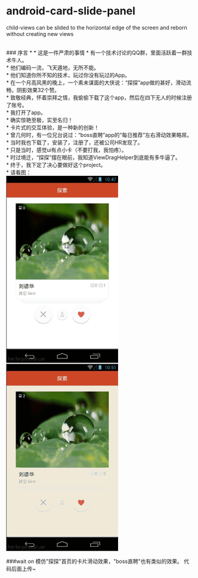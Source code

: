 # android-card-slide-panel
child-views can be slided to the horizontal edge of the screen and reborn without creating new views

<br>
### 序言
* 
	* 这是一件严肃的事情
	* 有一个技术讨论的QQ群，里面活跃着一群技术牛人。<br>
	* 他们编码一流，飞天遁地，无所不能。<br>
	* 他们知道你所不知的技术，玩过你没有玩过的App。<br>
	* 在一个月高风黑的晚上，一个素未谋面的大侠说：“探探”app做的甚好，滑动流畅，阴影效果32个赞。<br>
	* 致敬经典，怀着崇拜之情，我偷偷下载了这个app，然后在四下无人的时候注册了账号。<br>
	* 我打开了app。<br>
	* 确实惊艳至极，实至名归！<br>
	* 卡片式的交互体验，是一种新的创新！<br>
	* 曾几何时，有一位兄台说过：“boss直聘”app的“每日推荐”左右滑动效果略屌。<br>
	* 当时我也下载了，安装了，注册了，还被公司HR发现了。<br>
	* 只是当时，感觉ui有点小卡（不要打我，我怕疼）。<br>
	* 时过境迁，“探探”摆在眼前，我知道ViewDragHelper到底能有多牛逼了。<br>
	* 终于，我下定了决心要做好这个project。<br>
	* 请看图：<br>
	

<td>
	 <img src="capture01.gif" width="300" height="500" />
	 <img src="capture03.gif" width="300" height="500" />
</td>

###wait on
模仿"探探"首页的卡片滑动效果，"boss直聘"也有类似的效果。
代码后面上传~
